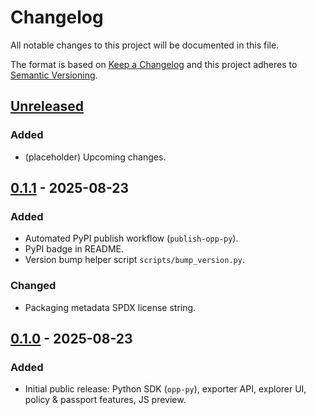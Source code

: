 # Changelog

All notable changes to this project will be documented in this file.

The format is based on [Keep a Changelog](https://keepachangelog.com/en/1.1.0/) and this project adheres to [Semantic Versioning](https://semver.org/spec/v2.0.0.html).

## [Unreleased]
### Added
- (placeholder) Upcoming changes.

## [0.1.1] - 2025-08-23
### Added
- Automated PyPI publish workflow (`publish-opp-py`).
- PyPI badge in README.
- Version bump helper script `scripts/bump_version.py`.
### Changed
- Packaging metadata SPDX license string.

## [0.1.0] - 2025-08-23
### Added
- Initial public release: Python SDK (`opp-py`), exporter API, explorer UI, policy & passport features, JS preview.

[Unreleased]: https://github.com/Maverick0351a/opp-provenance-passport/compare/opp-py-v0.1.1...HEAD
[0.1.1]: https://github.com/Maverick0351a/opp-provenance-passport/compare/opp-py-v0.1.0...opp-py-v0.1.1
[0.1.0]: https://github.com/Maverick0351a/opp-provenance-passport/tree/opp-py-v0.1.0

